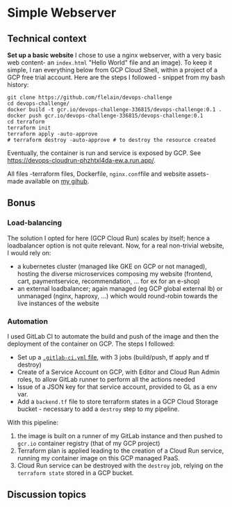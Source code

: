 # Simple Webserver

## Technical context

**Set up a basic website**
I chose to use a nginx webserver, with a very basic web content- an `index.html` "Hello World" file and an image). To keep it simple, I ran everything below from GCP Cloud Shell, within a project of a GCP free trial account. Here are the steps I followed - snippet from my bash history:

```
git clone https://github.com/flelain/devops-challenge
cd devops-challenge/
docker build -t gcr.io/devops-challenge-336815/devops-challenge:0.1 .
docker push gcr.io/devops-challenge-336815/devops-challenge:0.1
cd terraform
terraform init
terraform apply -auto-approve
# terraform destroy -auto-approve # to destroy the resource created
```
Eventually, the container is run and service is exposed by GCP. See https://devops-cloudrun-phzhtxl4da-ew.a.run.app/.

All files -terraform files, Dockerfile, `nginx.conf`file and website assets- made available on [my gihub](github.com/flelain/devops-challenge).

## Bonus
### Load-balancing
The solution I opted for here (GCP Cloud Run) scales by itself; hence a loadbalancer option is not quite relevant. Now, for a real non-trivial website, I would rely on:
- a kubernetes cluster (managed like GKE on GCP or not managed), hosting the diverse microservices composing my website (frontend, cart, paymentservice, recommendation, ... for ex for an e-shop)
- an external loadbalancer; again managed (eg GCP global external lb) or unmanaged (nginx, haproxy, ...) which would round-robin towards the live instances of the website

### Automation
I used GitLab CI to automate the build and push of the image and then the deployment of the container on GCP. The steps I followed:
- Set up a [`.gitlab-ci.yml` file](.gitlab-ci.yaml), with 3 jobs (build/push, tf apply and tf destroy)
- Create of a Service Account on GCP, with Editor and Cloud Run Admin roles, to allow GitLab runner to perform all the actions needed
- Issue of a JSON key for that service account, provided to GL as a env var.
- Add a `backend.tf` file to store terraform states in a GCP Cloud Storage bucket - necessary to add a `destroy` step to my pipeline.

With this pipeline:
1. the image is built on a runner of my GitLab instance and then pushed to `gcr.io` container registry (that of my GCP project)
2. Terraform plan is applied leading to the creation of a Cloud Run service, running my container image on this GCP managed PaaS.
3. Cloud Run service can be destroyed with the `destroy` job, relying on the `terraform state` stored in a GCP bucket.

## Discussion topics
